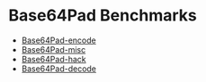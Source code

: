 # Base64Pad Benchmarks

* [Base64Pad-encode](Base64Pad-encode "encode benchmarks for the **Base64Pad** codec")
* [Base64Pad-misc](Base64Pad-misc "Base64Pad misc benchmarks")
* [Base64Pad-hack](Base64Pad-hack "Base64Pad hack benchmarks")
* [Base64Pad-decode](Base64Pad-decode "decode benchmarks for the **Base64Pad** codec")
